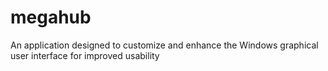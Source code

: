 # megahub
An application designed to customize and enhance the Windows graphical user interface for improved usability
